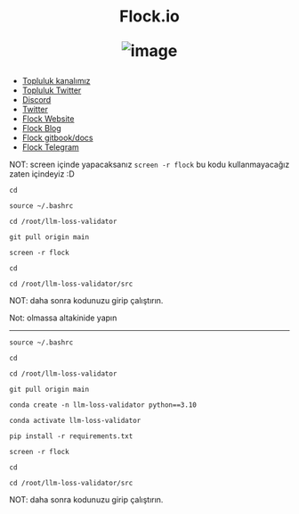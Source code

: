 <h1 align="center"> Flock.io

![image](https://github.com/user-attachments/assets/ce79ba5a-9c79-41d3-9f71-1124609ba9f8)



</h1>


 * [Topluluk kanalımız](https://t.me/corenodechat)<br>
 * [Topluluk Twitter](https://twitter.com/corenodeHQ)<br>
 * [Discord](https://discord.gg/XBGP8Ccgpm)<br>
 * [Twitter](https://twitter.com/flock_io)<br>
 * [Flock Website](https://www.flock.io/)<br>
 * [Flock Blog](https://www.flock.io/blog)<br>
 * [Flock gitbook/docs](https://docs.flock.io/)<br>
 * [Flock Telegram](https://t.me/flock_io_community)<br>


NOT: screen içinde yapacaksanız `screen -r flock` bu kodu kullanmayacağız zaten içindeyiz :D
```
cd
```
```
source ~/.bashrc
```
```
cd /root/llm-loss-validator
```
```
git pull origin main
```
```
screen -r flock
```
```
cd
```
```
cd /root/llm-loss-validator/src
```
NOT: daha sonra kodunuzu girip çalıştırın.

Not: olmassa altakinide yapın

------------------------

```
source ~/.bashrc
```
```
cd
```
```
cd /root/llm-loss-validator
```
```
git pull origin main
```
```
conda create -n llm-loss-validator python==3.10
```
```
conda activate llm-loss-validator
```
```
pip install -r requirements.txt
```
```
screen -r flock
```
```
cd
```
```
cd /root/llm-loss-validator/src
```
NOT: daha sonra kodunuzu girip çalıştırın.

